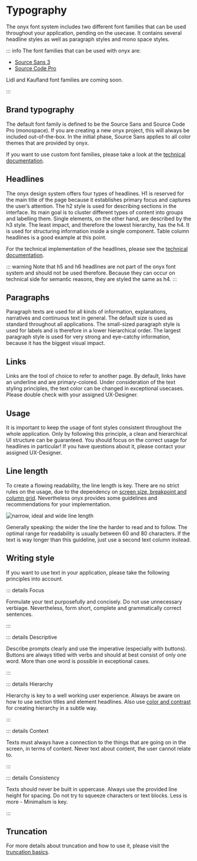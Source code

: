 # Typography

The onyx font system includes two different font families that can be used throughout your application, pending on the usecase. It contains several headline styles as well as paragraph styles and mono space styles.

::: info
The font families that can be used with onyx are:

- [Source Sans 3](https://fonts.google.com/specimen/Source+Sans+3)
- [Source Code Pro](https://fonts.google.com/specimen/Source+Code+Pro?query=source)

Lidl and Kaufland font families are coming soon.

:::

## Brand typography

The default font family is defined to be the Source Sans and Source Code Pro (monospace). If you are creating a new onyx project, this will always be included out-of-the-box. In the initial phase, Source Sans applies to all color themes that are provided by onyx.

If you want to use custom font families, please take a look at the [technical documentation](/development/typography).

<script lang="ts" setup>
import OnyxTypography from "../.vitepress/components/OnyxTypography.vue";

const headlineTokens = Array.from<unknown, TypographyToken>({ length: 6 }, (_, index) => {
  const name = `h${index + 1}`;
  return { name, htmlTag: name };
});

const paragraphTokens: TypographyToken[] = [
  { name: "paragraph-big", fontSize: "big", htmlTag: "p" },
  { name: "paragraph-default", fontSize: "default", htmlTag: "p" },
  { name: "paragraph-small", fontSize: "small", htmlTag: "p" },
];

const linkTokens: TypographyToken[] = [
  { name: "link-big", fontSize: "big", htmlTag: "a" },
  { name: "link-default", fontSize: "default", htmlTag: "a" },
  { name: "link-small", fontSize: "small", htmlTag: "a" },
];
</script>

## Headlines

The onyx design system offers four types of headlines. H1 is reserved for the main title of the page because it establishes primary focus and captures the user’s attention. The h2 style is used for describing sections in the interface. Its main goal is to cluster different types of content into groups and labelling them. Single elements, on the other hand, are described by the h3 style. The least impact, and therefore the lowest hierarchy, has the h4. It is used for structuring information inside a single component. Table column headlines is a good example at this point.

For the technical implementation of the headlines, please see the [technical documentation](/development/OnyxHeadline).

::: warning
Note that h5 and h6 headlines are not part of the onyx font system and should not be used therefore.
Because they can occur on technical side for semantic reasons, they are styled the same as h4.
:::

<OnyxTypography :tokens="headlineTokens" />

## Paragraphs

Paragraph texts are used for all kinds of information, explanations, narratives and continuous text in general. The default size is used as standard throughout all applications. The small-sized paragraph style is used for labels and is therefore in a lower hierarchical order. The largest paragraph style is used for very strong and eye-catchy information, because it has the biggest visual impact.

<OnyxTypography :tokens="paragraphTokens" wide-name />

## Links

Links are the tool of choice to refer to another page. By default, links have an underline and are primary-colored. Under consideration of the text styling principles, the text color can be changed in exceptional usecases. Please double check with your assigned UX-Designer.

<OnyxTypography :tokens="linkTokens" wide-name />

## Usage

It is important to keep the usage of font styles consistent throughout the whole application. Only by following this principle, a clean and hierarchical UI structure can be guaranteed. You should focus on the correct usage for headlines in particular! If you have questions about it, please contact your assigned UX-Designer.

## Line length

To create a flowing readability, the line length is key. There are no strict rules on the usage, due to the dependency on [screen size, breakpoint and column grid](/basics/breakpoints-grid). Nevertheless onyx provides some guidelines and recommendations for your implementation.

![narrow, ideal and wide line length](/assets/line_length.webp)

Generally speaking: the wider the line the harder to read and to follow. The optimal range for readability is usually between 60 and 80 characters. If the text is way longer than this guideline, just use a second text column instead.

## Writing style

If you want to use text in your application, please take the following principles into account.

::: details Focus

Formulate your text purposefully and concisely. Do not use unnecessary verbiage. Nevertheless, form short, complete and grammatically correct sentences.

:::

::: details Descriptive

Describe prompts clearly and use the imperative (especially with buttons). Buttons are always titled with verbs and should at best consist of only one word. More than one word is possible in exceptional cases.

:::

::: details Hierarchy

Hierarchy is key to a well working user experience. Always be aware on how to use section titles and element headlines.
Also use [color and contrast](/basics/colors) for creating hierarchy in a subtle way.

:::

::: details Context

Texts must always have a connection to the things that are going on in the screen, in terms of content.
Never text about content, the user cannot relate to.

:::

::: details Consistency

Texts should never be built in uppercase. Always use the provided line height for spacing. Do not try to squeeze characters or text blocks. Less is more - Minimalism is key.

:::

## Truncation

For more details about truncation and how to use it, please visit the [truncation basics](/basics/truncation).

